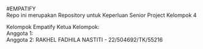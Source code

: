 #EMPATIFY  
Repo ini merupakan Repository untuk Keperluan Senior Project Kelompok 4

Kelompok Empatify
Ketua Kelompok:  
Anggota 1:  
Anggota 2: RAKHEL FADHILA NASTITI - 22/504692/TK/55216 

